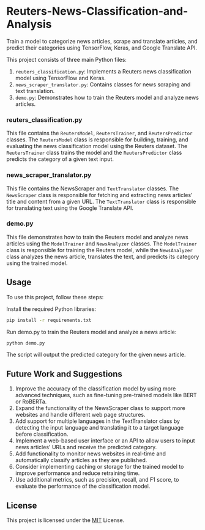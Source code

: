 # Reuters-News-Classification-and-Analysis
Train a model to categorize news articles, scrape and translate articles, and predict their categories using TensorFlow, Keras, and Google Translate API.

This project consists of three main Python files:

1. `reuters_classification.py`: Implements a Reuters news classification model using TensorFlow and Keras.
2. `news_scraper_translator.py`: Contains classes for news scraping and text translation.
3. `demo.py`: Demonstrates how to train the Reuters model and analyze news articles.

### reuters_classification.py
This file contains the `ReutersModel`, `ReutersTrainer`, and `ReutersPredictor` classes. The `ReutersModel` class is responsible for building, training, and evaluating the news classification model using the Reuters dataset. The `ReutersTrainer` class trains the model and the `ReutersPredictor` class predicts the category of a given text input.

### news_scraper_translator.py
This file contains the NewsScraper and `TextTranslator` classes. The `NewsScraper` class is responsible for fetching and extracting news articles' title and content from a given URL. The `TextTranslator` class is responsible for translating text using the Google Translate API.

### demo.py
This file demonstrates how to train the Reuters model and analyze news articles using the `ModelTrainer` and `NewsAnalyzer` classes. The `ModelTrainer` class is responsible for training the Reuters model, while the `NewsAnalyzer` class analyzes the news article, translates the text, and predicts its category using the trained model.

## Usage
To use this project, follow these steps:

Install the required Python libraries:

```bash
pip install -r requirements.txt
```

Run demo.py to train the Reuters model and analyze a news article:

```bash
python demo.py
```

The script will output the predicted category for the given news article.

## Future Work and Suggestions
1. Improve the accuracy of the classification model by using more advanced techniques, such as fine-tuning pre-trained models like BERT or RoBERTa.
2. Expand the functionality of the NewsScraper class to support more websites and handle different web page structures.
3. Add support for multiple languages in the TextTranslator class by detecting the input language and translating it to a target language before classification.
4. Implement a web-based user interface or an API to allow users to input news articles' URLs and receive the predicted category.
5. Add functionality to monitor news websites in real-time and automatically classify articles as they are published.
6. Consider implementing caching or storage for the trained model to improve performance and reduce retraining time.
7. Use additional metrics, such as precision, recall, and F1 score, to evaluate the performance of the classification model.

## License

This project is licensed under the [MIT](https://github.com/yihong1120/Neural-Style-Transfer-Web-App/blob/main/LICENSE) License.
